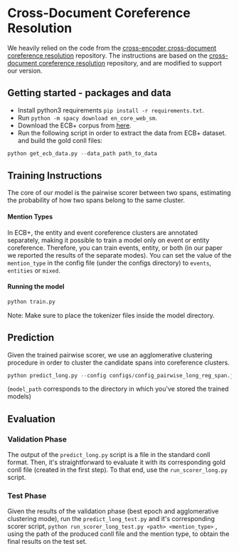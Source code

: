 # Cross-Document Coreference Resolution
We heavily relied on the code from the [cross-encoder cross-document coreference resolution](https://github.com/ariecattan/cross_encoder) repository.
The instructions are based on the [cross-document coreference resolution](https://github.com/ariecattan/coref) repository, and are modified to support our version.
## Getting started - packages and data

* Install python3 requirements `pip install -r requirements.txt`.
* Run `python -m spacy download en_core_web_sm`.
* Download the ECB+ corpus from [here](http://www.newsreader-project.eu/results/data/the-ecb-corpus/).
* Run the following script in order to extract the data from ECB+ dataset.
 and build the gold conll files: 
```python
python get_ecb_data.py --data_path path_to_data
```



## Training Instructions


The core of our model is the pairwise scorer between two spans, 
estimating the probability of how two spans belong to the same cluster.

 
#### Mention Types

In ECB+, the entity and event coreference clusters are annotated separately, 
making it possible to train a model only on event or entity coreference. 
Therefore, you can train events, entity, or both (in our paper we reported the results of the separate modes).
You can set the value of the `mention_type` in the config file (under the configs directory) 
to `events`, `entities` or `mixed`.



#### Running the model
 
```python
python train.py
```

Note: Make sure to place the tokenizer files inside the model directory.
## Prediction

Given the trained pairwise scorer, we use an agglomerative
clustering procedure in order to cluster the candidate spans into coreference clusters. 


```python
python predict_long.py --config configs/config_pairwise_long_reg_span.json
```

(`model_path` corresponds to the directory in which you've stored the trained models)

## Evaluation

### Validation Phase 
The output of the `predict_long.py` script is a file in the standard conll format. 
Then, it's straightforward to evaluate it with its corresponding 
gold conll file (created in the first step). To that end, use the `run_scorer_long.py` script.
### Test Phase 
Given the results of the validation phase (best epoch and agglomerative clustering mode), run the `predict_long_test.py`
 and it's corresponding scorer script, ```python
  run_scorer_long_test.py <path> <mention_type>```
, using the path of the produced 
 conll file and the mention type, to obtain the final results on the test set.